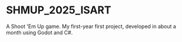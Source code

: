 # SHMUP_2025_ISART
A Shoot 'Em Up game.
My first-year first project, developed in about a month using Godot and C#.
